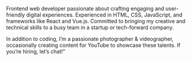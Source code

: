 Frontend web developer passionate about crafting engaging and user-friendly digital experiences. Experienced in HTML, CSS, JavaScript, and frameworks like React and Vue.js. Committed to bringing my creative and technical skills to a busy team in a startup or tech-forward company. 

In addition to coding, I’m a passionate photographer & videographer, occasionally creating content for YouTube to showcase these talents. If you’re hiring, let’s chat!”

<!--
**abdulmananch/abdulmananch** is a ✨ _special_ ✨ repository because its `README.md` (this file) appears on your GitHub profile.

Here are some ideas to get you started:

- 🔭 I’m currently working on ...
- 🌱 I’m currently learning ...
- 👯 I’m looking to collaborate on ...
- 🤔 I’m looking for help with ...
- 💬 Ask me about ...
- 📫 How to reach me: ...
- 😄 Pronouns: ...
- ⚡ Fun fact: ...
-->
